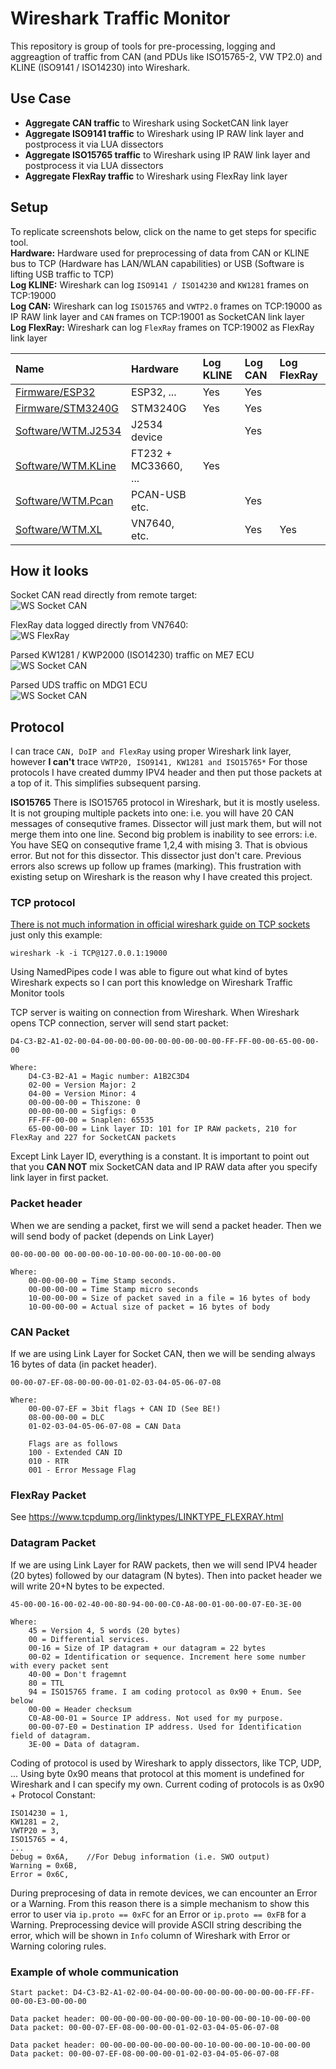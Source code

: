 # Wireshark Traffic Monitor
This repository is group of tools for pre-processing, logging and aggreagtion of traffic from CAN (and PDUs like ISO15765-2, VW TP2.0) and KLINE (ISO9141 / ISO14230) into Wireshark.

## Use Case
 * **Aggregate CAN traffic** to Wireshark using SocketCAN link layer
 * **Aggregate ISO9141 traffic** to Wireshark using IP RAW link layer and postprocess it via LUA dissectors
 * **Aggregate ISO15765 traffic** to Wireshark using IP RAW link layer and postprocess it via LUA dissectors
 * **Aggregate FlexRay traffic** to Wireshark using FlexRay link layer

## Setup
To replicate screenshots below, click on the name to get steps for specific tool.  
**Hardware:** Hardware used for preprocessing of data from CAN or KLINE bus to TCP (Hardware has LAN/WLAN capabilities) or USB (Software is lifting USB traffic to TCP)  
**Log KLINE:** Wireshark can log `ISO9141 / ISO14230` and `KW1281` frames on TCP:19000  
**Log CAN:** Wireshark can log `ISO15765` and `VWTP2.0` frames on TCP:19000 as IP RAW link layer and `CAN` frames on TCP:19001 as SocketCAN link layer  
**Log FlexRay:** Wireshark can log `FlexRay` frames on TCP:19002 as FlexRay link layer  

| Name                                              | Hardware             | Log KLINE | Log CAN  | Log FlexRay |
| :------------------------------------------------ | :------------------- | :-------- | :------- | :---------- |
| [Firmware/ESP32](/Firmware/ESP32/readme.md)       | ESP32, ...           | Yes       | Yes      |             |
| [Firmware/STM3240G](/Firmware/STM3240G/readme.md) | STM3240G             | Yes       | Yes      |             |
| [Software/WTM.J2534](/Software/Readme.md)         | J2534 device         |           | Yes      |             |
| [Software/WTM.KLine](/Software/Readme.md)         | FT232 + MC33660, ... | Yes       |          |             |
| [Software/WTM.Pcan](/Software/Readme.md)          | PCAN-USB etc.        |           | Yes      |             |
| [Software/WTM.XL](/Software/Readme.md)            | VN7640, etc.         |           | Yes      | Yes         |

## How it looks
Socket CAN read directly from remote target:  
![WS Socket CAN](/Resources/Wireshark_SocketCAN_Example.png)

FlexRay data logged directly from VN7640:  
![WS FlexRay](/Resources/Wireshark_FlexRay_Example.png)

Parsed KW1281 / KWP2000 (ISO14230) traffic on ME7 ECU  
![WS Socket CAN](/Resources/Wireshark_KWP2000_Example.png)

Parsed UDS traffic on MDG1 ECU  
![WS Socket CAN](/Resources/Wireshark_UDS_Example.png)

## Protocol
I can trace `CAN, DoIP and FlexRay` using proper Wireshark link layer, however **I can't** trace `VWTP20, ISO9141, KW1281 and ISO15765*` For those protocols I have created dummy IPV4 header and then put those packets at a top of it. This simplifies subsequent parsing.

**ISO15765** There is ISO15765 protocol in Wireshark, but it is mostly useless. It is not grouping multiple packets into one: i.e. you will have 20 CAN messages of consequtive frames. Dissector will just mark them, but will not merge them into one line. Second big problem is inability to see errors: i.e. You have SEQ on consequtive frame 1,2,4 with mising 3. That is obvious error. But not for this dissector. This dissector just don't care. Previous errors also screws up follow up frames (marking). This frustration with existing setup on Wireshark is the reason why I have created this project.

### TCP protocol
[There is not much information in official wireshark guide on TCP sockets](https://wiki.wireshark.org/CaptureSetup/Pipes) just only this example:  
```
wireshark -k -i TCP@127.0.0.1:19000
```
Using NamedPipes code I was able to figure out what kind of bytes Wireshark expects so I can port this knowledge on Wireshark Traffic Monitor tools

TCP server is waiting on connection from Wireshark. When Wireshark opens TCP connection, server will send start packet:
```
D4-C3-B2-A1-02-00-04-00-00-00-00-00-00-00-00-00-FF-FF-00-00-65-00-00-00

Where:
    D4-C3-B2-A1 = Magic number: A1B2C3D4
    02-00 = Version Major: 2
    04-00 = Version Minor: 4
    00-00-00-00 = Thiszone: 0
    00-00-00-00 = Sigfigs: 0
    FF-FF-00-00 = Snaplen: 65535
    65-00-00-00 = Link layer ID: 101 for IP RAW packets, 210 for FlexRay and 227 for SocketCAN packets
```
Except Link Layer ID, everything is a constant. It is important to point out that you **CAN NOT** mix SocketCAN data and IP RAW data after you specify link layer in first packet.

### Packet header
When we are sending a packet, first we will send a packet header. Then we will send body of packet (depends on Link Layer)
```
00-00-00-00 00-00-00-00-10-00-00-00-10-00-00-00

Where:
    00-00-00-00 = Time Stamp seconds.
    00-00-00-00 = Time Stamp micro seconds
    10-00-00-00 = Size of packet saved in a file = 16 bytes of body
    10-00-00-00 = Actual size of packet = 16 bytes of body
```

### CAN Packet
If we are using Link Layer for Socket CAN, then we will be sending always 16 bytes of data (in packet header).
```
00-00-07-EF-08-00-00-00-01-02-03-04-05-06-07-08

Where:
    00-00-07-EF = 3bit flags + CAN ID (See BE!)
    08-00-00-00 = DLC
    01-02-03-04-05-06-07-08 = CAN Data

    Flags are as follows
    100 - Extended CAN ID
    010 - RTR
    001 - Error Message Flag
```

### FlexRay Packet
See https://www.tcpdump.org/linktypes/LINKTYPE_FLEXRAY.html

### Datagram Packet
If we are using Link Layer for RAW packets, then we will send IPV4 header (20 bytes) followed by our datagram (N bytes). Then into packet header we will write 20+N bytes to be expected.
```
45-00-00-16-00-02-40-00-80-94-00-00-C0-A8-00-01-00-00-07-E0-3E-00

Where:
    45 = Version 4, 5 words (20 bytes)
    00 = Differential services.
    00-16 = Size of IP datagram + our datagram = 22 bytes
    00-02 = Identification or sequence. Increment here some number with every packet sent
    40-00 = Don't fragemnt
    80 = TTL
    94 = ISO15765 frame. I am coding protocol as 0x90 + Enum. See below
    00-00 = Header checksum
    C0-A8-00-01 = Source IP address. Not used for my purpose.
    00-00-07-E0 = Destination IP address. Used for Identification field of datagram.
    3E-00 = Data of datagram.
```
Coding of protocol is used by Wireshark to apply dissectors, like TCP, UDP, ... Using byte 0x90 means that protocol at this moment is undefined for Wireshark and I can specify my own. Current coding of protocols is as 0x90 + Protocol Constant:
```
ISO14230 = 1,
KW1281 = 2,
VWTP20 = 3,
ISO15765 = 4,
...
Debug = 0x6A,    //For Debug information (i.e. SWO output)
Warning = 0x6B,
Error = 0x6C,
```
During preprocesing of data in remote devices, we can encounter an Error or a Warning. From this reason there is a simple mechanism to show this error to user via `ip.proto == 0xFC` for an Error or `ip.proto == 0xFB` for a Warning. Preprocessing device will provide ASCII string describing the error, which will be shown in `Info` column of Wireshark with Error or Warning coloring rules.

### Example of whole communication
```
Start packet: D4-C3-B2-A1-02-00-04-00-00-00-00-00-00-00-00-00-FF-FF-00-00-E3-00-00-00

Data packet header: 00-00-00-00-00-00-00-00-10-00-00-00-10-00-00-00
Data packet: 00-00-07-EF-08-00-00-00-01-02-03-04-05-06-07-08

Data packet header: 00-00-00-00-00-00-00-00-10-00-00-00-10-00-00-00
Data packet: 00-00-07-EF-08-00-00-00-01-02-03-04-05-06-07-08
```
